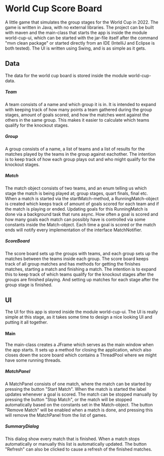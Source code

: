 # World Cup Score Board
A little game that simulates the group stages for the World Cup in 2022. The game
is written in Java, with no external libraries. The project can be built with 
maven and the main-class that starts the app is inside the module world-cup-ui, 
which can be started with the jar-file itself after the command "mvn clean package"
or started directly from an IDE (IntelliJ and Eclipse is both tested). 
The UI is written using Swing, and is as simple as it gets.

## Data
The data for the world cup board is stored inside the module world-cup-data.
##### Team
A team consists of a name and which group it is in. It is intended to expand with
keeping track of how many points a team gathered during the group stages,
amount of goals scored, and how the matches went against the others in the same 
group. This makes it easier to calculate which teams qualify for the knockout stages.
##### Group
A group consists of a name, a list of teams and a list of results for the matches played
by the teams in the group against eachother. The intention is to keep track of how
each group plays out and who might qualify for the knockout stages.
##### Match
The match object consists of two teams, and an enum telling us which stage the match is
being played at; group stages, quart finals, final etc. When a match is started via the
startMatch-method, a RunningMatch-object is created which keeps track of amount of goals
scored for each team and if the match is playing or ended. Updating goals for this RunningMatch
is done via a background task that runs async. How often a goal is scored and how many goals
each match can possibly have is controlled via some constants inside the Match-object. 
Each time a goal is scored or the match ends will notify every implementation of the 
interface MatchNotifier.
##### ScoreBoard
The score board sets up the groups with teams, and each group sets up the matches between
the teams inside each group. The score board keeps track of all group matches and has
methods for getting the finishes matches, starting a match and finishing a match. 
The intention is to expand this to keep track of which teams qualify for the knockout stages
after the groups are finished playing. And setting up matches for each stage after 
the group stage is finished. 

## UI
The UI for this app is stored inside the module world-cup-ui. The UI is really simple at this
stage, as it takes some time to design a nice looking UI and putting it all together. 
#### Main
The main-class creates a JFrame which serves as the main window when the app starts. It sets
up a method for closing the application, which also closes down the score board which contains
a ThreadPool where we might have some running threads. 
##### MatchPanel
A MatchPanel consists of one match, where the match can be started by pressing the button
"Start Match". When the match is started the label updates whenever a goal is scored. The
match can be stopped manually by pressing the button "Stop Match", or the match will be 
stopped automatically based on the constants set in the Match-object. The button 
"Remove Match" will be enabled when a match is done, and pressing this will remove 
the MatchPanel from the list of games. 
##### SummaryDialog
This dialog show every match that is finished. When a match stops automatically or 
manually this list is automatically updated. The button "Refresh" can also be clicked
to cause a refresh of the finished matches.
